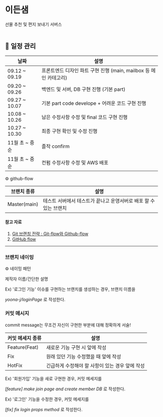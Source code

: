 # 이든샘
선물 추천 및 편지 보내기 서버스
<br><br>

## 👀 일정 관리
|     날짜      |                          설명                                |
| ------------- | ------------------------------------------------------------ |
| 09.12 ~ 09.19 | 프론트엔드 디자인 파트 구현 진행 (main, mailbox 등 메인 카테고리) |
| 09.20 ~ 09.26 | 백엔드 및 서버, DB 구현 진행 (기본 part)                        |
| 09.27 ~ 10.07 | 기본 part code develope + 어려운 코드 구현 진행                 |
| 10.08 ~ 10.26 | 남은 수정사항 수정 및 final 코드 구현 진행                       |
| 10.27 ~ 10.30 | 최종 구현 확인 및 수정 진행                                     |
| 11월 초 ~ 중순 | 졸작 confirm                                                  |
| 11월 초 ~ 중순 | 컨펌 수정사항 수정 및 AWS 배포                                  |

⚙️ github-flow

| 브랜치 종류  | 설명                                                          |
| ------------ | ------------------------------------------------------------ |
| Master(main) | 테스트 서버에서 테스트가 끝나고 운영서버로 배포 할 수 있는 브랜치   |

#### 참고 자료
1. [Git 브랜칭 전략 : Git-flow와 Github-flow](https://hellowoori.tistory.com/56)
2. [GitHub flow](https://docs.github.com/en/get-started/quickstart/github-flow)

---

### 브랜치 네이밍
⚙️ 네이밍 패턴

제작자 이름/간단한 설명

Ex) '로그인 기능' 이슈를 구현하는 브랜치를 생성하는 경우, 브랜치 이름을

*yoona-j/loginPage* 로 작성한다.

### 커밋 메시지

commit message는 무조건 자신이 구현한 부분에 대해 정확하게 서술!

| 커밋 메세지 종류  | 설명                                                     |
| ------------ | ------------------------------------------------------------ |
| Feature(Feat) | 새로운 기능 구현 시 앞에 작성   |
| Fix | 원래 있던 기능 수정했을 때 앞에 작성   |
| HotFix | 긴급하게 수정해야 할 사항이 있는 경우 앞에 작성   |

Ex) '회원가입' 기능을 새로 구현한 경우, 커밋 메세지를

*[feature] make join page and create member DB* 로 작성한다.

Ex) '로그인' 기능을 수정한 경우, 커밋 메세지를

*[fix] fix login props method* 로 작성한다.


